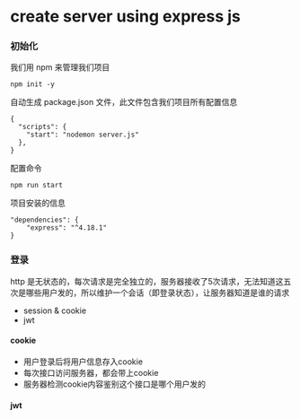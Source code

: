 # create server using express js

### 初始化

我们用 npm 来管理我们项目

```
npm init -y
```

自动生成 package.json 文件，此文件包含我们项目所有配置信息

```
{
  "scripts": {
    "start": "nodemon server.js"
  },
}
```

配置命令

```
npm run start
```

项目安装的信息

```
"dependencies": {
    "express": "^4.18.1"
}
```

### 登录
http 是无状态的，每次请求是完全独立的，服务器接收了5次请求，无法知道这五次是哪些用户发的，所以维护一个会话（即登录状态），让服务器知道是谁的请求

* session & cookie 
* jwt 

#### cookie
* 用户登录后将用户信息存入cookie
* 每次接口访问服务器，都会带上cookie
* 服务器检测cookie内容鉴别这个接口是哪个用户发的


#### jwt
